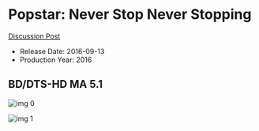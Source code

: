 # Popstar: Never Stop Never Stopping

[Discussion Post](https://www.avsforum.com/threads/bass-eq-for-filtered-movies.2995212/post-58428772)

* Release Date: 2016-09-13
* Production Year: 2016

## BD/DTS-HD MA 5.1

![img 0](https://i.imgur.com/QUtFRoL.jpg)

![img 1](https://i.imgur.com/baiAjDB.png)

